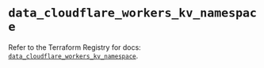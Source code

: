 # `data_cloudflare_workers_kv_namespace`

Refer to the Terraform Registry for docs: [`data_cloudflare_workers_kv_namespace`](https://registry.terraform.io/providers/cloudflare/cloudflare/5.6.0/docs/data-sources/workers_kv_namespace).
